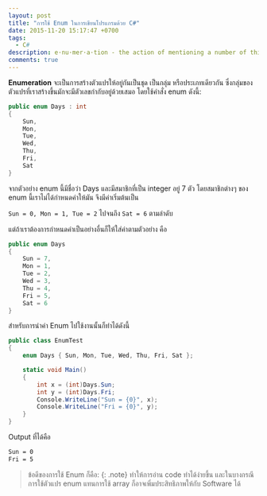 ```yaml
---
layout: post
title: "การใช้ Enum ในการเขียนโปรแกรมด้วย C#"
date: 2015-11-20 15:17:47 +0700
tags:
  - C#
description: e·nu·mer·a·tion - the action of mentioning a number of things one by one.
comments: true
---
```

**Enumeration** จะเป็นการสร้างตัวแปรให้อยู่กันเป็นชุด เป็นกลุ่ม หรือประเภทเดียวกัน  ซึ่งกลุ่มของตัวแปรที่เราสร้างขึ้นมักจะมีตัวเลขกำกับอยู่ด้วยเสมอ โดยใช้คำสั่ง enum ดังนี้:

~~~csharp
public enum Days : int
{
    Sun,
    Mon,
    Tue,
    Wed,
    Thu,
    Fri,
    Sat
}
~~~
จากตัวอย่าง enum นี้มีชื่อว่า Days และมีสมาชิกที่เป็น integer อยู่ 7 ตัว โดยสมาชิกต่างๆ ของ enum นี้เราไม่ได้กำหนดค่าให้มัน จึงมีค่าเริ่มต้นเป็น

`Sun = 0, Mon = 1, Tue = 2` ไปจนถึง `Sat = 6` ตามลำดับ

แต่ถ้าเราต้องการกำหนดค่าเป็นอย่างอื่นก็ให้ใส่ค่าตามตัวอย่าง คือ
~~~csharp
public enum Days
{
    Sun = 7,
    Mon = 1,
    Tue = 2,
    Wed = 3,
    Thu = 4,
    Fri = 5,
    Sat = 6
}
~~~
สำหรับการนำค่า Enum ไปใช้งานนั้นก็ทำได้ดังนี้
~~~csharp
public class EnumTest
{
    enum Days { Sun, Mon, Tue, Wed, Thu, Fri, Sat };

    static void Main()
    {
        int x = (int)Days.Sun;
        int y = (int)Days.Fri;
        Console.WriteLine("Sun = {0}", x);
        Console.WriteLine("Fri = {0}", y);
    }
}
~~~
Output ที่ได้คือ
~~~bash
Sun = 0
Fri = 5
~~~
>ข้อดีของการใช้ Enum ก็คือ:
{: .note}
ทำให้การอ่าน code ทำได้ง่ายขึ้น และในบางกรณีการใช้ตัวแปร enum แทนการใช้ array ก็อาจเพิ่มประสิทธิภาพให้กับ Software ได้
